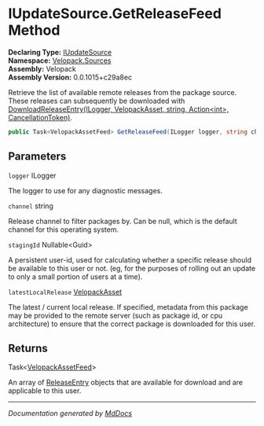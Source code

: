 ﻿<!--  
  <auto-generated>   
    The contents of this file were generated by a tool.  
    Changes to this file may be list if the file is regenerated  
  </auto-generated>   
-->

# IUpdateSource.GetReleaseFeed Method

**Declaring Type:** [IUpdateSource](../index.md)  
**Namespace:** [Velopack.Sources](../../index.md)  
**Assembly:** Velopack  
**Assembly Version:** 0.0.1015+c29a8ec

Retrieve the list of available remote releases from the package source. These releases can subsequently be downloaded with [DownloadReleaseEntry(ILogger, VelopackAsset, string, Action\<int\>, CancellationToken)](DownloadReleaseEntry.md).

```csharp
public Task<VelopackAssetFeed> GetReleaseFeed(ILogger logger, string channel, Guid? stagingId = null, VelopackAsset latestLocalRelease = null);
```

## Parameters

`logger`  ILogger

The logger to use for any diagnostic messages.

`channel`  string

Release channel to filter packages by. Can be null, which is the              default channel for this operating system.

`stagingId`  Nullable\<Guid\>

A persistent user\-id, used for calculating whether a specific             release should be available to this user or not. (eg, for the purposes of rolling out             an update to only a small portion of users at a time).

`latestLocalRelease`  [VelopackAsset](../../../VelopackAsset/index.md)

The latest \/ current local release. If specified,             metadata from this package may be provided to the remote server (such as package id,             or cpu architecture) to ensure that the correct package is downloaded for this user.

## Returns

Task\<[VelopackAssetFeed](../../../VelopackAssetFeed/index.md)\>

An array of [ReleaseEntry](../../../ReleaseEntry/index.md) objects that are available for download             and are applicable to this user.

___

*Documentation generated by [MdDocs](https://github.com/ap0llo/mddocs)*
